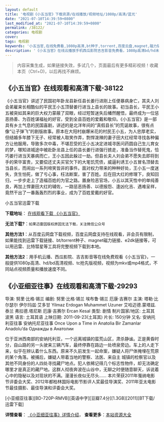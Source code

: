 ```yaml
---
layout: default
title: '电视剧《小五当官》下载资源/在线播放/视频地址/1080p/高清/蓝光'
date: "2021-07-10T14:39:59+0800"
last_modified_at: "2021-07-10T14:39:59+0800"
permalink: /38122/
categories: 电视剧
cover:
tags: 电视剧
keywords: '小五当官,在线免费看,1080p高清,bt种子,torrent,百度云盘,magnet,磁力链,迅雷下载资源'
description: '《小五当官》在线云播放手机西瓜影院吉吉影音免费看，1080p高清bd/hd未删减完整版和tc抢先枪版，mkv/mp4格式，附带bt/torrent种子、magnet/磁力链、百度云盘、网盘资源迅雷下载链接'
---
```


>内容采集生成，如果链接失效，多试几个，页面最后有更多精彩视频！收藏本页（Ctrl+D)，以后再找不麻烦。


## 《小五当官》在线观看和高清下载-38122

《小五当官》讲述了民国初年卧龙县新任县长姜行进刚上任便暴病身亡，其夫人刘会弟雇来长相酷似的平民王小五顶替姜行进当上县长的故事。初当县长，平民王小五被突如其来的巨大权力蒙蔽了双眼，经过短暂迷失后幡然醒悟，最终成为一位惩恶扬善、为百姓谋福祉的好官，受到全县百姓的爱戴和敬仰。《小五当官》是一部具有乡土气息的民国喜剧，讲述的是北洋年间的“真假县长”的荒诞故事，很有点像“让子弹飞”的剧版故事。原本在大阳村崩爆米花的村民王小五，为人忠厚老实，但结婚多年膝下无子、经常被人取笑作弄，剽悍泼辣的妻子田大红经常寻找各种偏方让他服用，导致多次中毒，不堪忍受的王小五决定进城寻医问药圆自己生儿育女的梦，哪知进城途中被赴卧龙县上任的县长姜行进强行掳走，准备当作替死鬼，恰巧姜行进当天暴病而亡，王小五因此躲过一劫。但县长夫人刘会弟不愿失去即将到手的荣华富贵，又要偿还丈夫买官欠下的大笔饥荒债，威逼利诱王小五冒名顶替去当县长，而闹出一系列啼笑皆非的事件。面对权力带来的种种好处，王小五一度迷失，贪生怕死，做了亏心事，枉法断案，害了百姓。后在田大红的修理下，良知回归，一步步走上了造福百姓的为官之路。置身险恶官场，小五以其天性中的单纯善良，再加上悍妻田大红的辅佐，一路惩恶扬善、以德报怨、逢凶化吉、遇难呈祥，竟然干出了一番轰轰烈烈的事业，成为了百姓爱戴的好官。


小五当官迅雷下载

**下载地址**： [在线观看下载 《小五当官》](https://www.993dy.com//vod-detail-id-27837.html) 


**无法下载?**：`如果迅雷因版权原因无法下载，关注微信公众号 `

**其他方法1**：从百度云网盘下载视频，百度云网盘支持在线观看，非会员有限制，如果能找到迅雷下载链接、bt/torrent种子、magnet磁力链接、e2dk链接等，可以用迅雷、比特彗星等工具将完整视频下载到本地。

**其他方法2**：用手机云播、西瓜影院、吉吉影音等在线免费观看《小五当官》，一般提供1080p高清、hd/bd高清视频、tc抢先版视频，视频为mkv或mp4格式，不同站点视频质量和播放速度不同。


## 《小亚细亚往事》在线观看和高清下载-29293

导演: 努里·比格·锡兰 编剧: 努里·比格·锡兰 埃布鲁·锡兰 厄康·吉赛尔 主演: 塔勒·比尔瑟尔 伊尔玛兹·艾多甘 Yilmaz Erdogan Muhammet Uzuner 艾哈迈德.蒙塔兹.泰兰 弗拉德.塔尼斯 厄康·吉赛尔 Ercan Kesal 类型: 剧情 制片国家/地区: 土耳其 波黑 语言: 土耳其语 上映日期: 2011-09-23(土耳其) 片长: 150分钟 又名: 安纳托利亚往事 安纳托尼亚往事 Once Upon a Time in Anatolia Bir Zamanlar Anadolu’da Однажды в Анатолии

位于亚洲西南部的安纳托利亚，一个远离城镇的蛮荒山区，肃杀静谧。正是黄昏时分，自山路的另一头驶来三辆汽车，最终停靠在路边一处喷泉旁边。车上的人走下来，似乎在辨认着什么东西。原来不久前发生一起命案，嫌疑人将尸体掩埋在荒原的某个角落。被捕后，嫌疑人带着当地的警察、法医、来自主 城镇的检察官以及其他不同身份的人四处寻找藏尸地点。犯人依稀记得几个标志性物件，却无法确定哪里才是真正的藏尸地。这群人彻夜奔波在山谷中，无聊之时便随意聊天，诉说着心中的隐秘以及对现状的不满。漫漫长夜似无尽头…… 本片荣获2011年戛纳电影节评委会大奖、2012年都柏林国际电影节影评人奖最佳导演奖、2011年亚太电影节最佳摄影、最佳导演和评委会大奖。


[小亚细亚往事][BD-720P-RMVB][英语中字][豆瓣7.4分][1.3GB][2011][BT下载/迅雷下载]

**详情查看**： [《小亚细亚往事》详情介绍](/movie/29293/)， **查看更多**：[本站资源大全](/movie/t/all/)

